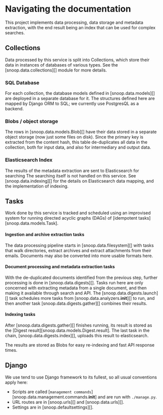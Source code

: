 # Navigating the documentation

This project implements data processing, data storage and metadata extraction,
with the end result being an index that can be used for complex searches.


## Collections

Data processed by this service is split into Collections, which store their
data in instances of databases of various types. See the
[snoop.data.collections][] module for more details.


### SQL Database

For each collection, the database models defined in [snoop.data.models][] are
deployed in a separate database for it. The structures defined here are mapped
by Django ORM to SQL; we currently use PostgresQL as a backend.


### Blobs / object storage

The rows in [snoop.data.models.Blob][] have their data stored in a separate
object storage (now just some files on disk). Since the primary key is
extracted from the content hash, this table de-duplicates all data in the
collection, both for input data, and also for intermediary and output data.


### Elasticsearch Index

The results of the metadata extraction are sent to Elasticsearch for searching
The searching itself is not handled on this service. See
[snoop.data.indexing][] for the details on Elasticsearch data mapping, and the
implementation of indexing.


## Tasks

Work done by this service is tracked and scheduled using an improvised system
for running directed acyclic graphs (DAGs) of [idempotent
  tasks][snoop.data.models.Task].


#### Ingestion and archive extraction tasks

The data processing pipeline starts in [snoop.data.filesystem][] with tasks
that walk directories, extract archives and extract attachments from their
emails. Documents may also be converted into more usable formats here.


#### Document processing and metadata extraction tasks

With the de-duplicated documents identified from the previous step, further
processing is done in [snoop.data.digests][]. Tasks run here are only concerned
with extracting metadata from a single document, and then making it available
through search and API. The [snoop.data.digests.launch][] task schedules more
tasks from [snoop.data.analyzers.__init__][] to run, and then another task
[snoop.data.digests.gather][] combines their results.


#### Indexing tasks

After [snoop.data.digests.gather][] finishes running, its result is stored as
the [Digest result][snoop.data.models.Digest.result]. The last task in the
chain, [snoop.data.digests.index][], uploads this result to elasticsearch.

The results are stored as Blobs for easy re-indexing and fast API response
times.


## Django

We use tend to use Django framework to its fullest, so all usual conventions apply here:

- Scripts are called [`management commands`][snoop.data.management.commands.__init__]
  and are run with `./manage.py`.
- URL routes are in [snoop.urls][] and [snoop.data.urls][].
- Settings are in [snoop.defaultsettings][].
